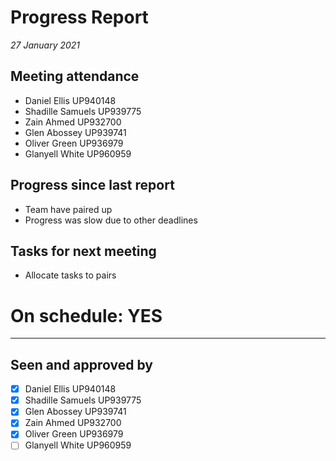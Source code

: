 # Progress Report

*27 January 2021*

## Meeting attendance

- Daniel Ellis UP940148
- Shadille Samuels UP939775
- Zain Ahmed UP932700
- Glen Abossey UP939741
- Oliver Green UP936979
- Glanyell White UP960959

## Progress since last report

- Team have paired up
- Progress was slow due to other deadlines

## Tasks for next meeting

- Allocate tasks to pairs

# On schedule: YES

---

## Seen and approved by

* [X] Daniel Ellis UP940148
* [X] Shadille Samuels UP939775
* [x] Glen Abossey UP939741
* [X] Zain Ahmed UP932700
* [X] Oliver Green UP936979
* [ ] Glanyell White UP960959
